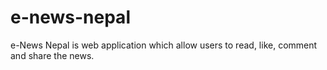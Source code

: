 # e-news-nepal
e-News Nepal is web application which allow users to read, like, comment and share the news.
